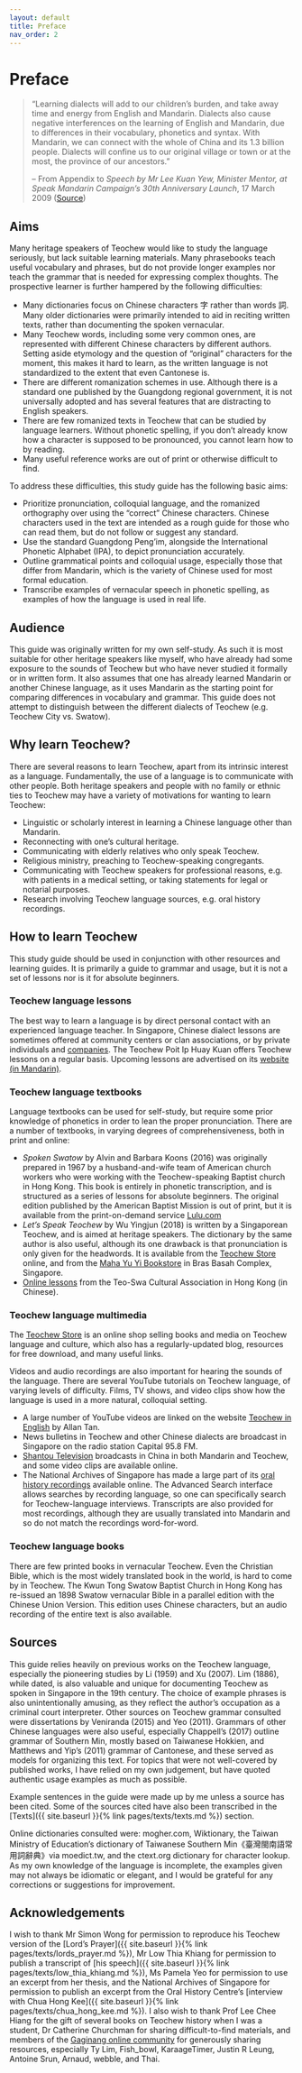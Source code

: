 ```yaml
---
layout: default
title: Preface
nav_order: 2
---
```


Preface
=======

> “Learning dialects will add to our children’s burden, and take away time and
> energy from English and Mandarin. Dialects also cause negative interferences
> on the learning of English and Mandarin, due to differences in their
> vocabulary, phonetics and syntax. With Mandarin, we can connect with the
> whole of China and its 1.3 billion people. Dialects will confine us to our
> original village or town or at the most, the province of our ancestors.”
>
> – From Appendix to *Speech by Mr Lee Kuan Yew, Minister Mentor, at Speak
> Mandarin Campaign’s 30th Anniversary Launch*, 17 March 2009
> ([Source](http://www.nas.gov.sg/archivesonline/speeches/record-details/800148b7-115d-11e3-83d5-0050568939ad))

Aims
----

Many heritage speakers of Teochew would like to study the language seriously,
but lack suitable learning materials. Many phrasebooks teach useful vocabulary
and phrases, but do not provide longer examples nor teach the grammar that is
needed for expressing complex thoughts. The prospective learner is further
hampered by the following difficulties:

-   Many dictionaries focus on Chinese characters 字 rather than words 詞. Many
    older dictionaries were primarily intended to aid in reciting written
    texts, rather than documenting the spoken vernacular.
-   Many Teochew words, including some very common ones, are represented with
    different Chinese characters by different authors. Setting aside etymology
    and the question of “original” characters for the moment, this makes it
    hard to learn, as the written language is not standardized to the extent
    that even Cantonese is.
-   There are different romanization schemes in use. Although there is a
    standard one published by the Guangdong regional government, it is not
    universally adopted and has several features that are distracting to
    English speakers.
-   There are few romanized texts in Teochew that can be studied by language
    learners. Without phonetic spelling, if you don’t already know how a
    character is supposed to be pronounced, you cannot learn how to by reading.
-   Many useful reference works are out of print or otherwise difficult to find.

To address these difficulties, this study guide has the following basic aims:

-   Prioritize pronunciation, colloquial language, and the romanized
    orthography over using the “correct” Chinese characters. Chinese characters
    used in the text are intended as a rough guide for those who can read them,
    but do not follow or suggest any standard.
-   Use the standard Guangdong Peng’im, alongside the International Phonetic
    Alphabet (IPA), to depict pronunciation accurately.
-   Outline grammatical points and colloquial usage, especially those that
    differ from Mandarin, which is the variety of Chinese used for most formal
    education.
-   Transcribe examples of vernacular speech in phonetic spelling, as examples
    of how the language is used in real life.

Audience
--------

This guide was originally written for my own self-study. As such it is most
suitable for other heritage speakers like myself, who have already had some
exposure to the sounds of Teochew but who have never studied it formally or in
written form. It also assumes that one has already learned Mandarin or another
Chinese language, as it uses Mandarin as the starting point for comparing
differences in vocabulary and grammar. This guide does not attempt to
distinguish between the different dialects of Teochew (e.g. Teochew City vs.
Swatow).

Why learn Teochew?
------------------

There are several reasons to learn Teochew, apart from its intrinsic interest
as a language. Fundamentally, the use of a language is to communicate with
other people. Both heritage speakers and people with no family or ethnic ties
to Teochew may have a variety of motivations for wanting to learn Teochew:

-   Linguistic or scholarly interest in learning a Chinese language other than
    Mandarin.
-   Reconnecting with one’s cultural heritage.
-   Communicating with elderly relatives who only speak Teochew.
-   Religious ministry, preaching to Teochew-speaking congregants.
-   Communicating with Teochew speakers for professional reasons, e.g. with
    patients in a medical setting, or taking statements for legal or notarial
    purposes.
-   Research involving Teochew language sources, e.g. oral history recordings.

How to learn Teochew
--------------------

This study guide should be used in conjunction with other resources and
learning guides. It is primarily a guide to grammar and usage, but it is not a
set of lessons nor is it for absolute beginners.

### Teochew language lessons

The best way to learn a language is by direct personal contact with an
experienced language teacher. In Singapore, Chinese dialect lessons are
sometimes offered at community centers or clan associations, or by private
individuals and [companies](https://learndialect.sg). The Teochew Poit Ip Huay
Kuan offers Teochew lessons on a regular basis. Upcoming lessons are advertised
on its [website (in Mandarin)](http://teochew.sg/).

### Teochew language textbooks

Language textbooks can be used for self-study, but require some prior knowledge
of phonetics in order to lean the proper pronunciation. There are a number of
textbooks, in varying degrees of comprehensiveness, both in print and online:

-   *Spoken Swatow* by Alvin and Barbara Koons (2016) was originally prepared
    in 1967 by a husband-and-wife team of American church workers who were
    working with the Teochew-speaking Baptist church in Hong Kong. This book is
    entirely in phonetic transcription, and is structured as a series of
    lessons for absolute beginners. The original edition published by the
    American Baptist Mission is out of print, but it is available from the
    print-on-demand service
    [Lulu.com](https://www.lulu.com/shop/search.ep?keyWords=Spoken+Swatow&type)
-   *Let’s Speak Teochew* by Wu Yingjun (2018) is written by a Singaporean
    Teochew, and is aimed at heritage speakers. The dictionary by the same
    author is also useful, although its one drawback is that pronunciation is
    only given for the headwords. It is available from the [Teochew
    Store](https://www.theteochewstore.org/products/lets-speak-teochew) online,
    and from the [Maha Yu Yi Bookstore](https://www.yuyi.com.sg) in Bras Basah
    Complex, Singapore.
-   [Online lessons](http://www.tc-culture.hk/lang/index.html) from the Teo-Swa
    Cultural Association in Hong Kong (in Chinese).

### Teochew language multimedia

The [Teochew Store](https://www.theteochewstore.org/) is an online shop selling
books and media on Teochew language and culture, which also has a
regularly-updated blog, resources for free download, and many useful links.

Videos and audio recordings are also important for hearing the sounds of the
language. There are several YouTube tutorials on Teochew language, of varying
levels of difficulty. Films, TV shows, and video clips show how the language is
used in a more natural, colloquial setting.

-   A large number of YouTube videos are linked on the website [Teochew in
    English](http://teochewinenglish.weebly.com/) by Allan Tan.
-   News bulletins in Teochew and other Chinese dialects are broadcast in
    Singapore on the radio station Capital 95.8 FM.
-   [Shantou Television](http://www.strtv.cn/) broadcasts in China in both
    Mandarin and Teochew, and some video clips are available online.
-   The National Archives of Singapore has made a large part of its [oral
    history recordings](http://www.nas.gov.sg/archivesonline/oral_history_interviews/)
    available online. The Advanced Search interface allows searches by
    recording language, so one can specifically search for Teochew-language
    interviews. Transcripts are also provided for most recordings, although
    they are usually translated into Mandarin and so do not match the
    recordings word-for-word.

### Teochew language books

There are few printed books in vernacular Teochew. Even the Christian Bible,
which is the most widely translated book in the world, is hard to come by in
Teochew. The Kwun Tong Swatow Baptist Church in Hong Kong has re-issued an 1898
Swatow vernacular Bible in a parallel edition with the Chinese Union Version.
This edition uses Chinese characters, but an audio recording of the entire text
is also available.

Sources
-------

This guide relies heavily on previous works on the Teochew language, especially
the pioneering studies by Li (1959) and Xu (2007). Lim (1886), while dated, is
also valuable and unique for documenting Teochew as spoken in Singapore in the
19th century. The choice of example phrases is also unintentionally amusing, as
they reflect the author’s occupation as a criminal court interpreter. Other
sources on Teochew grammar consulted were dissertations by Veniranda (2015) and
Yeo (2011). Grammars of other Chinese languages were also useful, especially
Chappell’s (2017) outline grammar of Southern Min, mostly based on Taiwanese
Hokkien, and Matthews and Yip’s (2011) grammar of Cantonese, and these served
as models for organizing this text. For topics that were not well-covered by
published works, I have relied on my own judgement, but have quoted authentic
usage examples as much as possible.

Example sentences in the guide were made up by me unless a source has been
cited. Some of the sources cited have also been transcribed in the
[Texts]({{ site.baseurl }}{% link pages/texts/texts.md %}) section.

Online dictionaries consulted were: mogher.com, Wiktionary, the Taiwan Ministry
of Education’s dictionary of Taiwanese Southern Min《臺灣閩南語常用詞辭典》via
moedict.tw, and the ctext.org dictionary for character lookup. As my own
knowledge of the language is incomplete, the examples given may not always be
idiomatic or elegant, and I would be grateful for any corrections or
suggestions for improvement.

Acknowledgements
----------------

I wish to thank Mr Simon Wong for permission to reproduce his Teochew version
of the [Lord’s Prayer]({{ site.baseurl }}{% link pages/texts/lords_prayer.md %}),
Mr Low Thia Khiang for permission to publish a transcript of [his
speech]({{ site.baseurl }}{% link pages/texts/low_thia_khiang.md %}), Ms Pamela
Yeo for permission to use an excerpt from her thesis, and the National Archives
of Singapore for permission to publish an excerpt from the Oral History
Centre’s [interview with Chua Hong Kee]({{ site.baseurl }}{% link pages/texts/chua_hong_kee.md %}).
I also wish to thank Prof Lee Chee Hiang for the gift of several books on
Teochew history when I was a student, Dr Catherine Churchman for sharing
difficult-to-find materials, and members of the [Gaginang online
community](https://discord.gg/uuA6eAUaNc) for generously sharing resources,
especially Ty Lim, Fish_bowl, KaraageTimer, Justin R Leung, Antoine Srun,
Arnaud, webble, and Thai.
